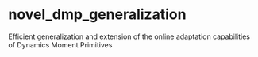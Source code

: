 # novel_dmp_generalization
Efficient generalization and extension of the online adaptation capabilities of Dynamics Moment Primitives
